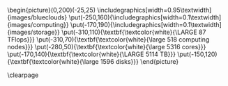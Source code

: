 <!--
The HPC equipment is based on both classical Commercial off-the shelf (COTS) and specialized products. 

The UL HPC features as of Nov. 2015, **68.72 TFlops** for computations (over 4788 cores) and **4.54 PetaBytes** for storage. Today the HPC equipment is distributed in 4 different server rooms, two in Kirchberg and two in Belval.

In details, the facility is composed of 3 main clusters, namely `chaos`, `gaia` and `g5k`, the later being part of the [Grid5000](http://grid5000.fr) project, a scientific instrument distributed in 10 sites (mainly in France) for research in large-scale parallel and distributed systems. A fourth cluster named `nyx` is available for experimental purposes and research on cutting-edge hardware components. From a general perspective, the clusters of the UL HPC facility have the following computing characteristics: 
-->

\begin{picture}(0,200)(-25,25)
   \includegraphics[width=0.95\textwidth]{images/blueclouds}
   \put(-250,160){\includegraphics[width=0.1\textwidth]{images/computing}}
   \put(-170,190){\includegraphics[width=0.1\textwidth]{images/storage}}
   \put(-310,110){\textbf{\textcolor{white}{\LARGE 87 TFlops}}}
   \put(-310,70){\textbf{\textcolor{white}{\large 518 computing nodes}}}
   \put(-280,50){\textbf{\textcolor{white}{\large 5316 cores}}}
   \put(-170,140){\textbf{\textcolor{white}{\LARGE 5114 TB}}}
   \put(-150,120){\textbf{\textcolor{white}{\large 1596 disks}}}
\end{picture}

\clearpage
